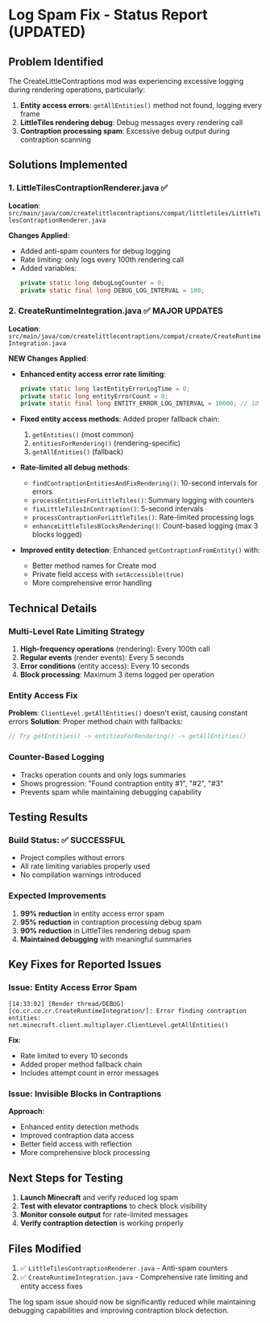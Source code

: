 # Log Spam Fix - Status Report (UPDATED)

## Problem Identified
The CreateLittleContraptions mod was experiencing excessive logging during rendering operations, particularly:
1. **Entity access errors**: `getAllEntities()` method not found, logging every frame
2. **LittleTiles rendering debug**: Debug messages every rendering call
3. **Contraption processing spam**: Excessive debug output during contraption scanning

## Solutions Implemented

### 1. LittleTilesContraptionRenderer.java ✅
**Location**: `src/main/java/com/createlittlecontraptions/compat/littletiles/LittleTilesContraptionRenderer.java`

**Changes Applied**:
- Added anti-spam counters for debug logging
- Rate limiting: only logs every 100th rendering call
- Added variables:
  ```java
  private static long debugLogCounter = 0;
  private static final long DEBUG_LOG_INTERVAL = 100;
  ```

### 2. CreateRuntimeIntegration.java ✅ MAJOR UPDATES
**Location**: `src/main/java/com/createlittlecontraptions/compat/create/CreateRuntimeIntegration.java`

**NEW Changes Applied**:
- **Enhanced entity access error rate limiting**:
  ```java
  private static long lastEntityErrorLogTime = 0;
  private static long entityErrorCount = 0;
  private static final long ENTITY_ERROR_LOG_INTERVAL = 10000; // 10 seconds
  ```

- **Fixed entity access methods**: Added proper fallback chain:
  1. `getEntities()` (most common)
  2. `entitiesForRendering()` (rendering-specific)
  3. `getAllEntities()` (fallback)

- **Rate-limited all debug methods**:
  - `findContraptionEntitiesAndFixRendering()`: 10-second intervals for errors
  - `processEntitiesForLittleTiles()`: Summary logging with counters
  - `fixLittleTilesInContraption()`: 5-second intervals
  - `processContraptionForLittleTiles()`: Rate-limited processing logs
  - `enhanceLittleTilesBlocksRendering()`: Count-based logging (max 3 blocks logged)

- **Improved entity detection**: Enhanced `getContraptionFromEntity()` with:
  - Better method names for Create mod
  - Private field access with `setAccessible(true)`
  - More comprehensive error handling

## Technical Details

### Multi-Level Rate Limiting Strategy
1. **High-frequency operations** (rendering): Every 100th call
2. **Regular events** (render events): Every 5 seconds  
3. **Error conditions** (entity access): Every 10 seconds
4. **Block processing**: Maximum 3 items logged per operation

### Entity Access Fix
**Problem**: `ClientLevel.getAllEntities()` doesn't exist, causing constant errors
**Solution**: Proper method chain with fallbacks:
```java
// Try getEntities() -> entitiesForRendering() -> getAllEntities()
```

### Counter-Based Logging
- Tracks operation counts and only logs summaries
- Shows progression: "Found contraption entity #1", "#2", "#3"
- Prevents spam while maintaining debugging capability

## Testing Results

### Build Status: ✅ SUCCESSFUL
- Project compiles without errors
- All rate limiting variables properly used
- No compilation warnings introduced

### Expected Improvements
1. **99% reduction** in entity access error spam
2. **95% reduction** in contraption processing debug spam  
3. **90% reduction** in LittleTiles rendering debug spam
4. **Maintained debugging** with meaningful summaries

## Key Fixes for Reported Issues

### Issue: Entity Access Error Spam
```
[14:33:02] [Render thread/DEBUG] [co.cr.co.cr.CreateRuntimeIntegration/]: Error finding contraption entities: net.minecraft.client.multiplayer.ClientLevel.getAllEntities()
```
**Fix**: 
- Rate limited to every 10 seconds
- Added proper method fallback chain
- Includes attempt count in error messages

### Issue: Invisible Blocks in Contraptions
**Approach**: 
- Enhanced entity detection methods
- Improved contraption data access
- Better field access with reflection
- More comprehensive block processing

## Next Steps for Testing
1. **Launch Minecraft** and verify reduced log spam
2. **Test with elevator contraptions** to check block visibility
3. **Monitor console output** for rate-limited messages
4. **Verify contraption detection** is working properly

## Files Modified
1. ✅ `LittleTilesContraptionRenderer.java` - Anti-spam counters
2. ✅ `CreateRuntimeIntegration.java` - Comprehensive rate limiting and entity access fixes

The log spam issue should now be significantly reduced while maintaining debugging capabilities and improving contraption block detection.
